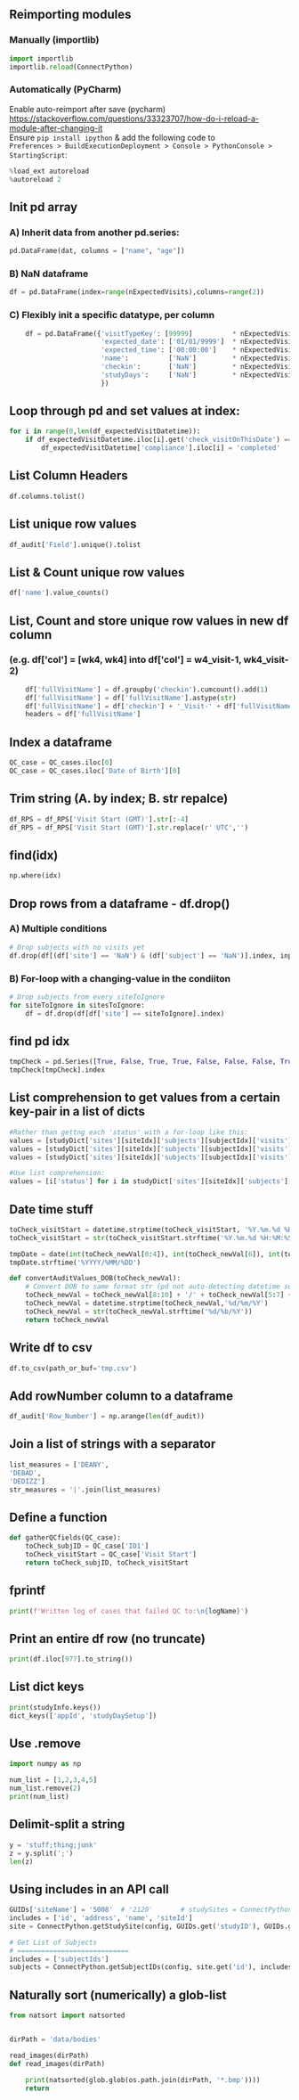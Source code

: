 ## Reimporting modules
### Manually (importlib)
```py
import importlib
importlib.reload(ConnectPython)
```


### Automatically (PyCharm)
Enable auto-reimport after save (pycharm)
https://stackoverflow.com/questions/33323707/how-do-i-reload-a-module-after-changing-it <br>
Ensure ```pip install ipython``` & add the following code to <br>
```Preferences > BuildExecutionDeployment > Console > PythonConsole > StartingScript```:
```py
%load_ext autoreload
%autoreload 2
```


## Init pd array
### A) Inherit data from another pd.series:
```py
pd.DataFrame(dat, columns = ["name", "age"])
```

### B) NaN dataframe
```py
df = pd.DataFrame(index=range(nExpectedVisits),columns=range(2))
```

### C) Flexibly init a specific datatype, per column
```py
    df = pd.DataFrame({'visitTypeKey': [99999]          * nExpectedVisits,
                       'expected_date': ['01/01/9999']  * nExpectedVisits,  
                       'expected_time': ['00:00:00']    * nExpectedVisits,  
                       'name':          ['NaN']         * nExpectedVisits,
                       'checkin':       ['NaN']         * nExpectedVisits,
                       'studyDays':     ['NaN']         * nExpectedVisits,
                       })
```


## Loop through pd and set values at index:

```py
for i in range(0,len(df_expectedVisitDatetime)):
    if df_expectedVisitDatetime.iloc[i].get('check_visitOnThisDate') == True:
        df_expectedVisitDatetime['compliance'].iloc[i] = 'completed'
```


## List Column Headers
```py
df.columns.tolist()
```


## List unique row values
```py
df_audit['Field'].unique().tolist
```

## List & Count unique row values
```py
df['name'].value_counts()
```


## List, Count and store unique row values in new df column 
### (e.g. df['col'] = [wk4, wk4] into df['col'] = w4_visit-1, wk4_visit-2)
```py 
    df['fullVisitName'] = df.groupby('checkin').cumcount().add(1)
    df['fullVisitName'] = df['fullVisitName'].astype(str)
    df['fullVisitName'] = df['checkin'] + '_Visit-' + df['fullVisitName']
    headers = df['fullVisitName']
```


## Index a dataframe
```py
QC_case = QC_cases.iloc[0]
QC_case = QC_cases.iloc['Date of Birth'][0]
```


## Trim string (A. by index; B. str repalce)
```py
df_RPS = df_RPS['Visit Start (GMT)'].str[:-4]
df_RPS = df_RPS['Visit Start (GMT)'].str.replace(r' UTC','')
```


## find(idx)
```py
np.where(idx)
```


## Drop rows from a dataframe - df.drop()
### A) Multiple conditions
```py
# Drop subjects with no visits yet
df.drop(df[(df['site'] == 'NaN') & (df['subject'] == 'NaN')].index, inplace=True)
```
### B) For-loop with a changing-value in the condiiton
```py
# Drop subjects from every siteToIgnore
for siteToIgnore in sitesToIgnore:
    df = df.drop(df[df['site'] == siteToIgnore].index)
```


## find pd idx
```py
tmpCheck = pd.Series([True, False, True, True, False, False, False, True])
tmpCheck[tmpCheck].index
```


## List comprehension to get values from a certain key-pair in a list of dicts
```py
#Rather than gettng each 'status' with a for-loop like this:
values = [studyDict['sites'][siteIdx]['subjects'][subjectIdx]['visits'][visitIdx]['itemGroups'][0]['status']] #first
values = [studyDict['sites'][siteIdx]['subjects'][subjectIdx]['visits'][visitIdx]['itemGroups'][1]['status']] #second
values = [studyDict['sites'][siteIdx]['subjects'][subjectIdx]['visits'][visitIdx]['itemGroups'][2]['status']] #third

#Use list comprehension:
values = [i['status'] for i in studyDict['sites'][siteIdx]['subjects'][subjectIdx]['visits'][visitIdx]['itemGroups']]
```


## Date time stuff
```py
toCheck_visitStart = datetime.strptime(toCheck_visitStart, '%Y.%m.%d %H:%M:%S') + timedelta(0,1) #i.e. Visit Start + 1 sec
toCheck_visitStart = str(toCheck_visitStart.strftime('%Y.%m.%d %H:%M:%S'))
```

```py
tmpDate = date(int(toCheck_newVal[0:4]), int(toCheck_newVal[6]), int(toCheck_newVal[8]))
tmpDate.strftime('%YYYY/%MM/%DD')
```

```py
def convertAuditValues_DOB(toCheck_newVal):
    # Convert DOB to same format str (pd not auto-detecting datetime so end with strings ...)
    toCheck_newVal = toCheck_newVal[8:10] + '/' + toCheck_newVal[5:7] + '/' + toCheck_newVal[0:4]
    toCheck_newVal = datetime.strptime(toCheck_newVal,'%d/%m/%Y')
    toCheck_newVal = str(toCheck_newVal.strftime('%d/%b/%Y'))
    return toCheck_newVal
```


## Write df to csv
```py
df.to_csv(path_or_buf='tmp.csv')
```


## Add rowNumber column to a dataframe
```py
df_audit['Row_Number'] = np.arange(len(df_audit))
```


## Join a list of strings with a separator
```py
list_measures = ['DEANY',
'DEBAD',
'DEDIZZ']
str_measures = '|'.join(list_measures)
```


## Define a function
```py
def gatherQCfields(QC_case):
    toCheck_subjID = QC_case['ID1']
    toCheck_visitStart = QC_case['Visit Start']
    return toCheck_subjID, toCheck_visitStart
```


## fprintf
```py
print(f'Written log of cases that failed QC to:\n{logName}')
```


## Print an entire df row (no truncate)
```py
print(df.iloc[977].to_string())
```


## List dict keys
```py
print(studyInfo.keys())
dict_keys(['appId', 'studyDaySetup'])
```


## Use .remove
```py
import numpy as np

num_list = [1,2,3,4,5]
num_list.remove(2)
print(num_list)
```


## Delimit-split a string 
```py
y = 'stuff;thing;junk'
z = y.split(';')
len(z)
```


## Using includes in an API call
```py
GUIDs['siteName'] = '5008'  # '2120'       # studySites = ConnectPython.getStudySites(config, GUIDs.get('studyID')); tmp = json.dumps(studySites, sort_keys = True, indent = 4); print(tmp)
includes = ['id', 'address', 'name', 'siteId']
site = ConnectPython.getStudySite(config, GUIDs.get('studyID'), GUIDs.get('siteName'))

# Get List of Subjects
# ============================
includes = ['subjectIds']
subjects = ConnectPython.getSubjectIDs(config, site.get('id'), includes) 
```


## Naturally sort (numerically) a glob-list

```py
from natsort import natsorted


dirPath = 'data/bodies'

read_images(dirPath)
def read_images(dirPath)

    print(natsorted(glob.glob(os.path.join(dirPath, '*.bmp'))))
    return
```

